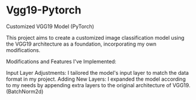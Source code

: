 # Vgg19-Pytorch

Customized VGG19 Model (PyTorch)

This project aims to create a customized image classification model using the VGG19 architecture as a foundation, incorporating my own modifications.

Modifications and Features I've Implemented:

Input Layer Adjustments: I tailored the model's input layer to match the data format in my project.
Adding New Layers: I expanded the model according to my needs by appending extra layers to the original architecture of VGG19. (BatchNorm2d)

